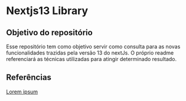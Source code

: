 # Nextjs13 Library

## Objetivo do repositório

Esse repositório tem como objetivo servir como consulta para as novas funcionalidades
trazidas pela versão 13 do nextJs. O próprio readme referenciará as técnicas utilizadas 
para atingir determinado resultado.

## Referências

[Lorem ipsum](./package.json)